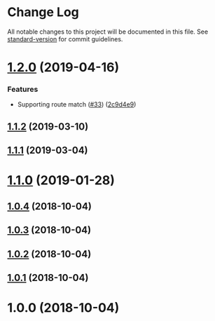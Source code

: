 # Change Log

All notable changes to this project will be documented in this file. See [standard-version](https://github.com/conventional-changelog/standard-version) for commit guidelines.

<a name="1.2.0"></a>
# [1.2.0](https://github.com/potato4d/nuxt-basic-auth-module/compare/v1.1.2...v1.2.0) (2019-04-16)


### Features

* Supporting route match ([#33](https://github.com/potato4d/nuxt-basic-auth-module/issues/33)) ([2c9d4e9](https://github.com/potato4d/nuxt-basic-auth-module/commit/2c9d4e9))



<a name="1.1.2"></a>
## [1.1.2](https://github.com/potato4d/nuxt-basic-auth-module/compare/v1.1.1...v1.1.2) (2019-03-10)



<a name="1.1.1"></a>
## [1.1.1](https://github.com/potato4d/nuxt-basic-auth-module/compare/v1.1.0...v1.1.1) (2019-03-04)



<a name="1.1.0"></a>
# [1.1.0](https://github.com/potato4d/nuxt-basic-auth-module/compare/v1.0.4...v1.1.0) (2019-01-28)



<a name="1.0.4"></a>
## [1.0.4](https://github.com/potato4d/nuxt-basic-auth-module/compare/v1.0.3...v1.0.4) (2018-10-04)



<a name="1.0.3"></a>
## [1.0.3](https://github.com/potato4d/nuxt-basic-auth-module/compare/v1.0.2...v1.0.3) (2018-10-04)



<a name="1.0.2"></a>
## [1.0.2](https://github.com/potato4d/nuxt-basic-auth-module/compare/v1.0.1...v1.0.2) (2018-10-04)



<a name="1.0.1"></a>
## [1.0.1](https://github.com/potato4d/nuxt-basic-auth-module/compare/v1.0.0...v1.0.1) (2018-10-04)



<a name="1.0.0"></a>
# 1.0.0 (2018-10-04)
